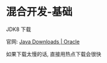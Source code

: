 # 混合开发-基础



JDK8 下载

官网: [Java Downloads | Oracle](https://www.oracle.com/java/technologies/downloads/#java8-windows)

如果下载太慢的话, 直接用热点下载会很快



